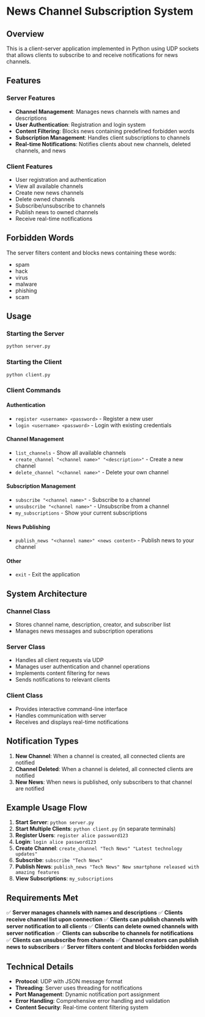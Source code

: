 # News Channel Subscription System

## Overview

This is a client-server application implemented in Python using UDP sockets that allows clients to subscribe to and receive notifications for news channels.

## Features

### Server Features

- **Channel Management**: Manages news channels with names and descriptions
- **User Authentication**: Registration and login system
- **Content Filtering**: Blocks news containing predefined forbidden words
- **Subscription Management**: Handles client subscriptions to channels
- **Real-time Notifications**: Notifies clients about new channels, deleted channels, and news

### Client Features

- User registration and authentication
- View all available channels
- Create new news channels
- Delete owned channels
- Subscribe/unsubscribe to channels
- Publish news to owned channels
- Receive real-time notifications

## Forbidden Words

The server filters content and blocks news containing these words:

- spam
- hack
- virus
- malware
- phishing
- scam

## Usage

### Starting the Server

```bash
python server.py
```

### Starting the Client

```bash
python client.py
```

### Client Commands

#### Authentication

- `register <username> <password>` - Register a new user
- `login <username> <password>` - Login with existing credentials

#### Channel Management

- `list_channels` - Show all available channels
- `create_channel "<channel name>" "<description>"` - Create a new channel
- `delete_channel "<channel name>"` - Delete your own channel

#### Subscription Management

- `subscribe "<channel name>"` - Subscribe to a channel
- `unsubscribe "<channel name>"` - Unsubscribe from a channel
- `my_subscriptions` - Show your current subscriptions

#### News Publishing

- `publish_news "<channel name>" <news content>` - Publish news to your channel

#### Other

- `exit` - Exit the application

## System Architecture

### Channel Class

- Stores channel name, description, creator, and subscriber list
- Manages news messages and subscription operations

### Server Class

- Handles all client requests via UDP
- Manages user authentication and channel operations
- Implements content filtering for news
- Sends notifications to relevant clients

### Client Class

- Provides interactive command-line interface
- Handles communication with server
- Receives and displays real-time notifications

## Notification Types

1. **New Channel**: When a channel is created, all connected clients are notified
2. **Channel Deleted**: When a channel is deleted, all connected clients are notified
3. **New News**: When news is published, only subscribers to that channel are notified

## Example Usage Flow

1. **Start Server**: `python server.py`
2. **Start Multiple Clients**: `python client.py` (in separate terminals)
3. **Register Users**: `register alice password123`
4. **Login**: `login alice password123`
5. **Create Channel**: `create_channel "Tech News" "Latest technology updates"`
6. **Subscribe**: `subscribe "Tech News"`
7. **Publish News**: `publish_news "Tech News" New smartphone released with amazing features`
8. **View Subscriptions**: `my_subscriptions`

## Requirements Met

✅ **Server manages channels with names and descriptions**
✅ **Clients receive channel list upon connection**
✅ **Clients can publish channels with server notification to all clients**
✅ **Clients can delete owned channels with server notification**
✅ **Clients can subscribe to channels for notifications**
✅ **Clients can unsubscribe from channels**
✅ **Channel creators can publish news to subscribers**
✅ **Server filters content and blocks forbidden words**

## Technical Details

- **Protocol**: UDP with JSON message format
- **Threading**: Server uses threading for notifications
- **Port Management**: Dynamic notification port assignment
- **Error Handling**: Comprehensive error handling and validation
- **Content Security**: Real-time content filtering system
